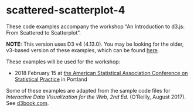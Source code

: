 # scattered-scatterplot-4

These code examples accompany the workshop “An Introduction to d3.js: From Scattered to Scatterplot”.

**NOTE:** This version uses D3 v4 (4.13.0).  You may be looking for the older, v3-based version of these examples, which can be found [here](https://github.com/alignedleft/scattered-scatterplot).

These examples will be used for the workshop:

- 2018 February 15 at [the American Statistical Association Conference on Statistical Practice](https://ww2.amstat.org/meetings/csp/2018/onlineprogram/index.cfm?SessionTypeID=146) in Portland

Some of these examples are adapted from the sample code files for *Interactive Data Visualization for the Web, 2nd Ed.* (O’Reilly, August 2017).  See [d3book.com](http://d3book.com).